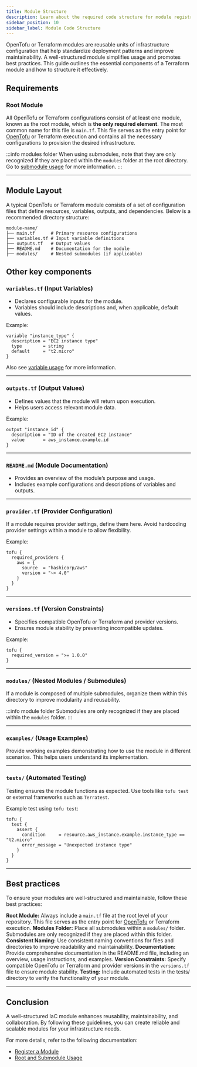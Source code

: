```yaml
---
title: Module Structure
description: Learn about the required code structure for module registry.
sidebar_position: 10
sidebar_label: Module Code Structure
---
```


OpenTofu or Terraform modules are reusable units of infrastructure configuration that help standardize deployment patterns and improve maintainability. A well-structured module simplifies usage and promotes best practices. This guide outlines the essential components of a Terraform module and how to structure it effectively.

## Requirements
### Root Module
All OpenTofu or Terraform configurations consist of at least one module, known as the root module, which is **the only required element**. The most common name for this file is `main.tf`. This file serves as the entry point for [OpenTofu](https://opentofu.org/) or Terraform execution and contains all the necessary configurations to provision the desired infrastructure.

:::info modules folder
When using submodules, note that they are only recognized if they are placed within the `modules` folder at the root directory. 
Go to [submodule usage](/docs/infra-as-code-management/iacm-features/module-registry/root-sub-module-usage) for more information.
:::

---
## Module Layout
A typical OpenTofu or Terraform module consists of a set of configuration files that define resources, variables, outputs, and dependencies. Below is a recommended directory structure:

```
module-name/
├── main.tf      # Primary resource configurations
├── variables.tf # Input variable definitions
├── outputs.tf   # Output values
├── README.md    # Documentation for the module
├── modules/     # Nested submodules (if applicable)
```

## Other key components
### `variables.tf` (Input Variables)
- Declares configurable inputs for the module.
- Variables should include descriptions and, when applicable, default values.

Example:
```hcl
variable "instance_type" {
  description = "EC2 instance type"
  type        = string
  default     = "t2.micro"
}
```
Also see [variable usage](/docs/infra-as-code-management/project-setup/input-variables) for more information.

---
### `outputs.tf` (Output Values)
- Defines values that the module will return upon execution.
- Helps users access relevant module data.

Example:
```hcl
output "instance_id" {
  description = "ID of the created EC2 instance"
  value       = aws_instance.example.id
}
```

---
### `README.md` (Module Documentation)
- Provides an overview of the module’s purpose and usage.
- Includes example configurations and descriptions of variables and outputs.

---
### `provider.tf` (Provider Configuration)
If a module requires provider settings, define them here. Avoid hardcoding provider settings within a module to allow flexibility.

Example:
```hcl
tofu {
  required_providers {
    aws = {
      source  = "hashicorp/aws"
      version = "~> 4.0"
    }
  }
}
```

---
### `versions.tf` (Version Constraints)
- Specifies compatible OpenTofu or Terraform and provider versions.
- Ensures module stability by preventing incompatible updates.

Example:
```hcl
tofu {
  required_version = ">= 1.0.0"
}
```

---
### `modules/` (Nested Modules / Submodules)
If a module is composed of multiple submodules, organize them within this directory to improve modularity and reusability.

:::info module folder
Submodules are only recognized if they are placed within the `modules` folder. 
:::

---
### `examples/` (Usage Examples)
Provide working examples demonstrating how to use the module in different scenarios. This helps users understand its implementation.

---
### `tests/` (Automated Testing)
Testing ensures the module functions as expected. Use tools like `tofu test` or external frameworks such as `Terratest`.

Example test using `tofu test`:
```hcl
tofu {
  test {
    assert {
      condition     = resource.aws_instance.example.instance_type == "t2.micro"
      error_message = "Unexpected instance type"
    }
  }
}
```

---
## Best practices
To ensure your modules are well-structured and maintainable, follow these best practices:

**Root Module:** Always include a `main.tf` file at the root level of your repository. This file serves as the entry point for [OpenTofu](https://opentofu.org/docs/language/modules/) or Terraform execution.
**Modules Folder:** Place all submodules within a `modules/` folder. Submodules are only recognized if they are placed within this folder.
**Consistent Naming:** Use consistent naming conventions for files and directories to improve readability and maintainability.
**Documentation:** Provide comprehensive documentation in the README.md file, including an overview, usage instructions, and examples.
**Version Constraints:** Specify compatible OpenTofu or Terraform and provider versions in the `versions.tf` file to ensure module stability.
**Testing:** Include automated tests in the tests/ directory to verify the functionality of your module.

---
## Conclusion
A well-structured IaC module enhances reusability, maintainability, and collaboration. By following these guidelines, you can create reliable and scalable modules for your infrastructure needs.

For more details, refer to the following documentation:
- [Register a Module](/docs/infra-as-code-management/iacm-features/module-registry/)  
- [Root and Submodule Usage](/docs/infra-as-code-management/iacm-features/module-registry/root-sub-module-usage)